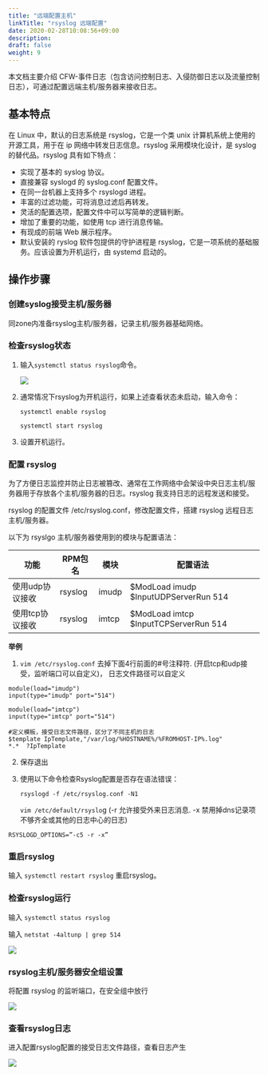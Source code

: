 ```yaml
---
title: "远端配置主机"
linkTitle: "rsyslog 远端配置"
date: 2020-02-28T10:08:56+09:00
description:
draft: false
weight: 9
---
```


本文档主要介绍 CFW-事件日志（包含访问控制日志、入侵防御日志以及流量控制日志），可通过配置远端主机/服务器来接收日志。

## 基本特点

在 Linux 中，默认的日志系统是 rsyslog，它是一个类 unix 计算机系统上使用的开源工具，用于在 ip 网络中转发日志信息。rsyslog 采用模块化设计，是 syslog 的替代品。rsyslog 具有如下特点：

- 实现了基本的 syslog 协议。
- 直接兼容 syslogd 的 syslog.conf 配置文件。
- 在同一台机器上支持多个 rsyslogd 进程。
- 丰富的过滤功能，可将消息过滤后再转发。
- 灵活的配置选项，配置文件中可以写简单的逻辑判断。
- 增加了重要的功能，如使用 tcp 进行消息传输。
- 有现成的前端 Web 展示程序。
- 默认安装的 ryslog 软件包提供的守护进程是 rsyslog，它是一项系统的基础服务。应该设置为开机运行，由 systemd 启动的。

## 操作步骤

### 创建syslog接受主机/服务器

同zone内准备rsyslog主机/服务器，记录主机/服务器基础网络。

### 检查rsyslog状态

1. 输入`systemctl status rsyslog`命令。

   ![](../_images/syslog01.png)

2. 通常情况下rsyslog为开机运行，如果上述查看状态未启动，输入命令：

   `systemctl enable rsyslog`

   `systemctl start rsyslog`

3. 设置开机运行。

### 配置 rsyslog

为了方便日志监控并防止日志被篡改、通常在工作网络中会架设中央日志主机/服务器用于存放各个主机/服务器的日志。rsyslog 我支持日志的远程发送和接受。

rsyslog 的配置文件 /etc/rsyslog.conf，修改配置文件，搭建 rsyslog 远程日志主机/服务器。

以下为 rsyslgo 主机/服务器使用到的模块与配置语法：

| 功能            | RPM包名 | 模块  | 配置语法                              |
| --------------- | ------- | ----- | ------------------------------------- |
| 使用udp协议接收 | rsyslog | imudp | $ModLoad imudp $InputUDPServerRun 514 |
| 使用tcp协议接收 | rsyslog | imtcp | $ModLoad imtcp $InputTCPServerRun 514 |

**举例**

1. `vim /etc/rsyslog.conf`  去掉下面4行前面的#号注释符.  (开启tcp和udp接受，监听端口可以自定义)， 日志文件路径可以自定义

```shell
module(load="imudp")
input(type="imudp" port="514")
 
module(load="imtcp")
input(type="imtcp" port="514")
 
#定义模板，接受日志文件路径，区分了不同主机的日志
$template IpTemplate,"/var/log/%HOSTNAME%/%FROMHOST-IP%.log"
*.*  ?IpTemplate
```

2. 保存退出

3. 使用以下命令检查Rsyslog配置是否存在语法错误：

   `rsyslogd -f /etc/rsyslog.conf -N1`	

   `vim /etc/default/rsyslo`g  (-r 允许接受外来日志消息. -x 禁用掉dns记录项不够齐全或其他的日志中心的日志)

```
RSYSLOGD_OPTIONS=”-c5 -r -x”
```

### 重启rsyslog

输入 `systemctl restart rsyslog` 重启rsyslog。

### 检查rsyslog运行

输入 `systemctl status rsyslog`

输入 `netstat -4altunp | grep 514`

![](../_images/syslog02.png)

### rsyslog主机/服务器安全组设置

将配置 rsyslog 的监听端口，在安全组中放行

![](../_images/syslog03.png)

### 查看rsyslog日志

进入配置rsyslog配置的接受日志文件路径，查看日志产生

![](../_images/syslog04.png)